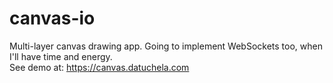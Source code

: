 # canvas-io

Multi-layer canvas drawing app. Going to implement WebSockets too, when I'll have time and energy.
<br/>
See demo at: https://canvas.datuchela.com
